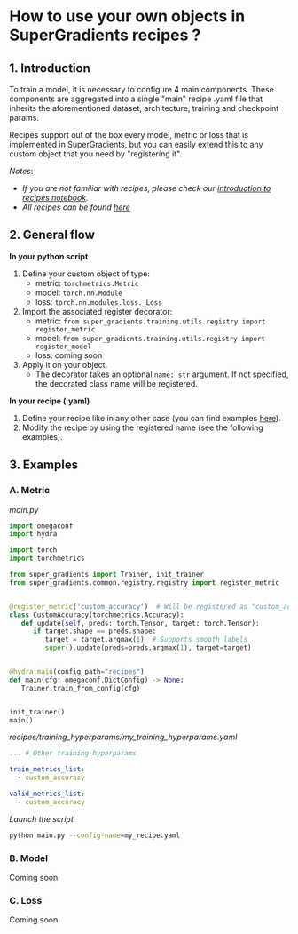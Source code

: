 # How to use your own objects in SuperGradients recipes ?

## 1. Introduction

To train a model, it is necessary to configure 4 main components. These components are aggregated into a single "main" recipe .yaml
file that inherits the aforementioned dataset, architecture, training and checkpoint params.

Recipes support out of the box every model, metric or loss that is implemented in SuperGradients, but you can easily extend this to any custom object that you need by "registering it". 

*Notes*:
 - *If you are not familiar with recipes, please check our [introduction to recipes notebook](https://colab.research.google.com/drive/15hHgRtryIRkyoDO6rdiK5UcA4Ec3MleV?usp=sharing).*
 - *All recipes can be found [here](https://github.com/Deci-AI/super-gradients/blob/master/docs/assets/SG_img/Training_Recipes.md)*



## 2. General flow
**In your python script**
1. Define your custom object of type:
   * metric: `torchmetrics.Metric`
   * model: `torch.nn.Module`
   * loss:  `torch.nn.modules.loss._Loss`
2. Import the associated register decorator:
   * metric: `from super_gradients.training.utils.registry import register_metric`
   * model: `from super_gradients.training.utils.registry import register_model`
   * loss: coming soon
3. Apply it on your object.
   * The decorator takes an optional `name: str` argument. If not specified, the decorated class name will be registered.

**In your recipe (.yaml)**
1. Define your recipe like in any other case (you can find examples [here](https://github.com/Deci-AI/super-gradients/tree/master/src/super_gradients/recipes)).
2. Modify the recipe by using the registered name (see the following examples).


## 3. Examples
### A. Metric

*main.py*

```python
import omegaconf
import hydra

import torch
import torchmetrics

from super_gradients import Trainer, init_trainer
from super_gradients.common.registry.registry import register_metric


@register_metric('custom_accuracy')  # Will be registered as "custom_accuracy"
class CustomAccuracy(torchmetrics.Accuracy):
   def update(self, preds: torch.Tensor, target: torch.Tensor):
      if target.shape == preds.shape:
         target = target.argmax(1)  # Supports smooth labels
         super().update(preds=preds.argmax(1), target=target)


@hydra.main(config_path="recipes")
def main(cfg: omegaconf.DictConfig) -> None:
   Trainer.train_from_config(cfg)


init_trainer()
main()
```

*recipes/training_hyperparams/my_training_hyperparams.yaml* 
```yaml
... # Other training hyperparams

train_metrics_list:
  - custom_accuracy

valid_metrics_list:
  - custom_accuracy
```

*Launch the script*
```bash
python main.py --config-name=my_recipe.yaml
```


### B. Model
Coming soon

### C. Loss
Coming soon